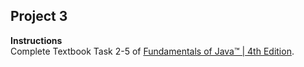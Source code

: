 ## Project 3
**Instructions**<br>
Complete Textbook Task 2-5 of [Fundamentals of Java™ | 4th Edition](https://www.cengage.com/c/fundamentals-of-java-ap-computer-science-essentials-4e-lambert/9780538744928PF/).